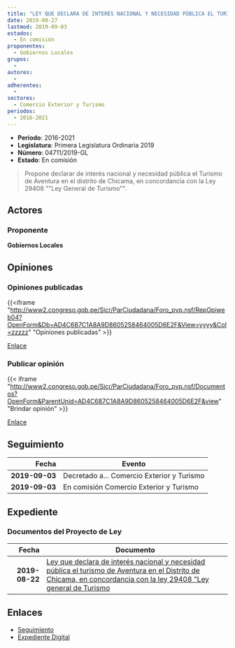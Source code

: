 ```yaml
---
title: "LEY QUE DECLARA DE INTERÉS NACIONAL Y NECESIDAD PÚBLICA EL TURISMO DE AVENTURA EN EL DISTRITO DE CHICAMA, EN CONCORDANCIA CON LA LEY 29408 'LEY GENERAL DE TURISMO'"
date: 2019-08-27
lastmod: 2019-09-03
estados: 
  - En comisión
proponentes: 
  - Gobiernos Locales
grupos: 
  - 
autores: 
  - 
adherentes: 
  - 
sectores: 
  - Comercio Exterior y Turismo
periodos: 
  - 2016-2021
---
```


- **Periodo**: 2016-2021
- **Legislatura**: Primera Legislatura Ordinaria 2019
- **Número**: 04711/2019-GL
- **Estado**: En comisión

> Propone declarar de interés nacional y necesidad pública el Turismo de Aventura en el distrito de Chicama, en concordancia con la Ley 29408 ""Ley General de Turismo"".


## Actores

### Proponente

**Gobiernos Locales**


## Opiniones

### Opiniones publicadas

{{<iframe "http://www2.congreso.gob.pe/Sicr/ParCiudadana/Foro_pvp.nsf/RepOpiweb04?OpenForm&Db=AD4C687C1A8A9D8605258464005D6E2F&View=yyyy&Col=zzzzz" "Opiniones publicadas" >}}

[Enlace](http://www2.congreso.gob.pe/Sicr/ParCiudadana/Foro_pvp.nsf/RepOpiweb04?OpenForm&Db=AD4C687C1A8A9D8605258464005D6E2F&View=yyyy&Col=zzzzz)
### Publicar opinión

{{< iframe "http://www2.congreso.gob.pe/Sicr/ParCiudadana/Foro_pvp.nsf/Documentos?OpenForm&ParentUnid=AD4C687C1A8A9D8605258464005D6E2F&view" "Brindar opinión" >}}

[Enlace](http://www2.congreso.gob.pe/Sicr/ParCiudadana/Foro_pvp.nsf/Documentos?OpenForm&ParentUnid=AD4C687C1A8A9D8605258464005D6E2F&view)

## Seguimiento

| Fecha | Evento |
|------:|--------|
| **2019-09-03** | Decretado a... Comercio Exterior y Turismo|
| **2019-09-03** | En comisión Comercio Exterior y Turismo|


## Expediente


### Documentos del Proyecto de Ley

| Fecha | Documento |
|------:|--------|
| **2019-08-22** | [Ley que declara de interés nacional y necesidad pública el turismo de Aventura en el Distrito de Chicama, en concordancia con la ley 29408 "Ley general de Turismo](http://www.leyes.congreso.gob.pe/Documentos/2016_2021/Proyectos_de_Ley_y_de_Resoluciones_Legislativas/PL0471120190822.pdf) |

## Enlaces 

- [Seguimiento](http://www2.congreso.gob.pe/Sicr/TraDocEstProc/CLProLey2016.nsf/f7fff46988ca05b1052578e100829cc7/8252434f3cdb2ec305258464005b04f7?OpenDocument)
- [Expediente Digital](http://www2.congreso.gob.pe/Sicr/TraDocEstProc/CLProLey2016.nsf/f7fff46988ca05b1052578e100829cc7/8252434f3cdb2ec305258464005b04f7?OpenDocument&Click=05257FB7005EB655.eb71d0cf91d8294e05256cdf006b5706/$Body/0.1C6C)

